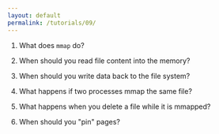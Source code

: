```yaml
---
layout: default
permalink: /tutorials/09/
---
```


1. What does `mmap` do?

2. When should you read file content into the memory?

3. When should you write data back to the file system?

4. What happens if two processes mmap the same file?

5. What happens when you delete a file while it is mmapped?

6. When should you "pin" pages?